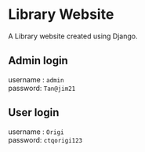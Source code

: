 # Library Website
 A Library website created using Django.  


## Admin login

username : `admin`  
password: `Tan@jim21`  

## User login


username : `Origi`  
password: `ctqorigi123`  
 
